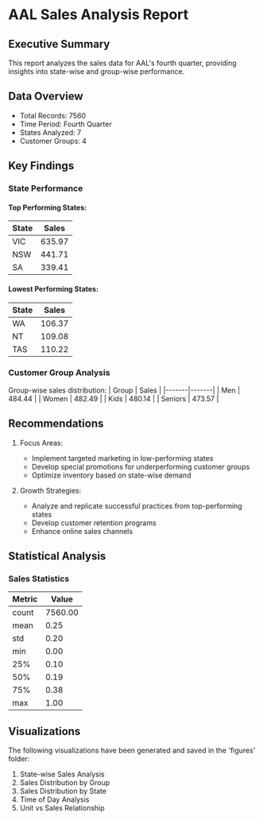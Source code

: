 # AAL Sales Analysis Report

## Executive Summary
This report analyzes the sales data for AAL's fourth quarter, providing insights into state-wise and group-wise performance.

## Data Overview
- Total Records: 7560
- Time Period: Fourth Quarter
- States Analyzed: 7
- Customer Groups: 4

## Key Findings
### State Performance
#### Top Performing States:
| State | Sales |
|-------|-------|
|  VIC | 635.97 |
|  NSW | 441.71 |
|  SA | 339.41 |

#### Lowest Performing States:
| State | Sales |
|-------|-------|
|  WA | 106.37 |
|  NT | 109.08 |
|  TAS | 110.22 |

### Customer Group Analysis
Group-wise sales distribution:
| Group | Sales |
|-------|-------|
|  Men | 484.44 |
|  Women | 482.49 |
|  Kids | 480.14 |
|  Seniors | 473.57 |

## Recommendations
1. Focus Areas:
   - Implement targeted marketing in low-performing states
   - Develop special promotions for underperforming customer groups
   - Optimize inventory based on state-wise demand

2. Growth Strategies:
   - Analyze and replicate successful practices from top-performing states
   - Develop customer retention programs
   - Enhance online sales channels

## Statistical Analysis
### Sales Statistics
| Metric | Value |
|--------|-------|
| count | 7560.00 |
| mean | 0.25 |
| std | 0.20 |
| min | 0.00 |
| 25% | 0.10 |
| 50% | 0.19 |
| 75% | 0.38 |
| max | 1.00 |

## Visualizations
The following visualizations have been generated and saved in the 'figures' folder:
1. State-wise Sales Analysis
2. Sales Distribution by Group
3. Sales Distribution by State
4. Time of Day Analysis
5. Unit vs Sales Relationship